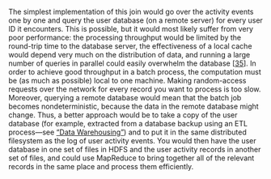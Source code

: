 
The simplest implementation of this join would go over the activity events one by one and query the
user database (on a remote server) for every user ID it encounters. This is possible, but it would
most likely suffer from very poor performance: the processing throughput would be limited by the
round-trip time to the database server, the effectiveness of a local cache would depend very much on
the distribution of data, and running a large number of queries in parallel could easily overwhelm
the database [[35](ch10.html#Kreps2014wm_ch10)]. 
In order to achieve good throughput in a batch process, the computation must be (as much as
possible) local to one machine. Making random-access requests over the network for every record you
want to process is too slow. Moreover, querying a remote database would mean that the batch job
becomes nondeterministic, because the data in the remote database might change. 
Thus, a better approach would be to take a copy of the user database (for example, extracted from a
database backup using an ETL process—see [“Data Warehousing”](ch03.html#sec_storage_dwh)) and to put it in the same distributed
filesystem as the log of user activity events. You would then have the user database in one set of
files in HDFS and the user activity records in another set of files, and could use MapReduce to
bring together all of the relevant records in the same place and process them efficiently.